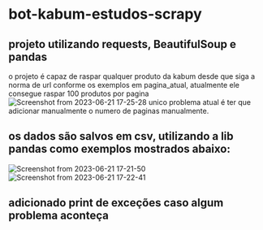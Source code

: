 # bot-kabum-estudos-scrapy

## projeto utilizando requests, BeautifulSoup e pandas
o projeto é capaz de raspar qualquer produto da kabum desde que siga a norma de url conforme os exemplos em pagina_atual, atualmente ele consegue raspar
100 produtos por pagina
![Screenshot from 2023-06-21 17-25-28](https://github.com/guilherme-se/bot-kabum-estudos-scrapy/assets/81692269/b288fbe8-9bb0-4fad-a9aa-2f7a5348a1df)
unico problema atual é ter que adicionar manualmente o numero de paginas manualmente.

## os dados são salvos em csv, utilizando a lib pandas como exemplos mostrados abaixo:
![Screenshot from 2023-06-21 17-21-50](https://github.com/guilherme-se/bot-kabum-estudos-scrapy/assets/81692269/dad7fdd4-a593-4193-9751-e264a4e76efb)
![Screenshot from 2023-06-21 17-22-41](https://github.com/guilherme-se/bot-kabum-estudos-scrapy/assets/81692269/2f7f3bb4-6f77-4622-9a48-14c51202d96b)

## adicionado print de exceções caso algum problema aconteça
